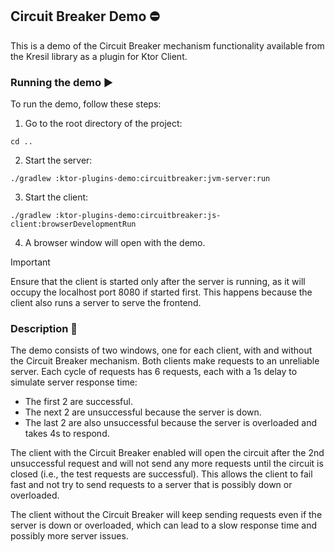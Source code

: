 ## Circuit Breaker Demo ⛔

This is a demo of the Circuit Breaker mechanism functionality 
available from the Kresil library as a plugin for Ktor Client.

### Running the demo ▶️

To run the demo, follow these steps:

1. Go to the root directory of the project:

```shell
cd ..
```

2. Start the server:

```shell
./gradlew :ktor-plugins-demo:circuitbreaker:jvm-server:run
```

3. Start the client:

```shell
./gradlew :ktor-plugins-demo:circuitbreaker:js-client:browserDevelopmentRun
```

4. A browser window will open with the demo.

> [!IMPORTANT]
> Ensure that the client is started only after the server is running, as it will occupy the localhost port 8080 if started first. This happens because the client also runs a server to serve the frontend.

### Description 📝

The demo consists of two windows, one for each client, with and without the Circuit Breaker mechanism.
Both clients make requests to an unreliable server.
Each cycle of requests has 6 requests, each with a 1s delay to simulate server response time:
- The first 2 are successful.
- The next 2 are unsuccessful because the server is down.
- The last 2 are also unsuccessful because the server is overloaded and takes 4s to respond.

The client with the Circuit Breaker enabled will open the circuit after the 2nd unsuccessful request
and will not send any more requests until the circuit is closed (i.e., the test requests are successful).
This allows the client to fail fast and not try to send requests to a server that is possibly down or overloaded.

The client without the Circuit Breaker will keep sending requests even if the server is down or overloaded,
which can lead to a slow response time and possibly more server issues.
